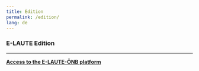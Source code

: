 ```yaml
---
title: Edition
permalink: /edition/
lang: de
---
```

### E-LAUTE Edition
___
**[Access to the E-LAUTE-ÖNB platform](https://edition.onb.ac.at/context:elaute)**  




